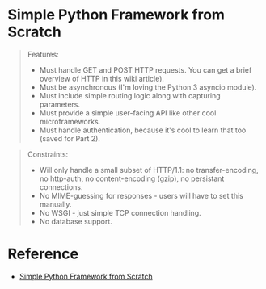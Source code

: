 # Simple Python Framework from Scratch

> Features:
>* Must handle GET and POST HTTP requests. You can get a brief overview of HTTP in this wiki article).
>* Must be asynchronous (I'm loving the Python 3 asyncio module).
>* Must include simple routing logic along with capturing parameters.
>* Must provide a simple user-facing API like other cool microframeworks.
>* Must handle authentication, because it's cool to learn that too (saved for Part 2).

> Constraints:
>* Will only handle a small subset of HTTP/1.1: no transfer-encoding, no http-auth, no content-encoding (gzip), no persistant connections.
>* No MIME-guessing for responses - users will have to set this manually.
>* No WSGI - just simple TCP connection handling.
>* No database support.

# Reference

* [Simple Python Framework from Scratch](http://mattscodecave.com/posts/simple-python-framework-from-scratch.html)